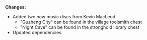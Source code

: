 **Changes:**
- Added two new music discs from Kevin MacLeod
  - "Guzheng City" can be found in the village toolsmith chest
  - "Night Cave" can be found in the stronghold library chest
- Updated dependencies